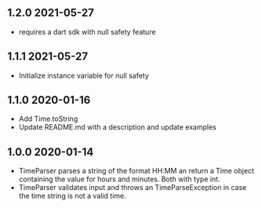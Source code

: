 ## 1.2.0 2021-05-27

- requires a dart sdk with null safety feature

## 1.1.1 2021-05-27

- Initialize instance variable for null safety

## 1.1.0 2020-01-16

- Add Time.toString
- Update README.md with a description and update examples

## 1.0.0 2020-01-14

- TimeParser parses a string of the format HH:MM an return a Time object containing the value for hours and minutes. Both with type int.
- TimeParser validates input and throws an TimeParseException in case the time string is not a valid time.
